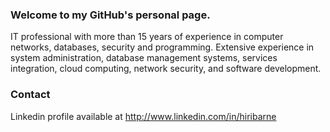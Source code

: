 ### Welcome to my GitHub's personal page.
IT professional with more than 15 years of experience in computer networks, databases, security and programming. Extensive experience in system administration, database management systems, services integration, cloud computing, network security, and software development.

### Contact
Linkedin profile available at http://www.linkedin.com/in/hiribarne
